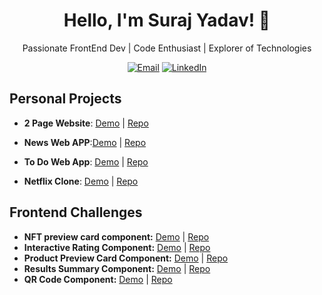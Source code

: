 <!-- My Name -->
<h1 align="center">Hello, I'm Suraj Yadav! 👋</h1>

<!-- My Introduction -->
<p align="center">
  Passionate FrontEnd Dev | Code Enthusiast | Explorer of Technologies
</p>

<!-- Badges or Icons -->
<p align="center">
  <a href="mailto:surajyadav27092001@gmail.com"><img src="https://img.shields.io/badge/Email-%23D14836.svg?&style=flat-square&logo=Gmail&logoColor=white" alt="Email"></a>
  <a href="https://www.linkedin.com/in/surajydv/"><img src="https://img.shields.io/badge/LinkedIn-%230077B5.svg?&style=flat-square&logo=LinkedIn&logoColor=white" alt="LinkedIn"></a>
</p>


<!-- Projects -->

## Personal Projects

- **2 Page Website**: [Demo](https://figma-website-seven.vercel.app/) | [Repo](https://github.com/SurajTechsmith/Figma-to-Web-landing-page)

- **News Web APP**:[Demo](https://react-news-app-flame.vercel.app/) | [Repo](https://github.com/SurajTechsmith/React-News-App)

- **To Do Web App**: [Demo](https://to-do-list-app-lac.vercel.app/) | [Repo](https://github.com/SurajTechsmith/To-do-app-with-added-features)

- **Netflix Clone**: [Demo](https://netflix-ui-clone-tau.vercel.app/) | [Repo](https://github.com/SurajTechsmith/Netflix-UI-Clone)



<!-- Frontend Challenges -->
<h2 id="frontend-challenges">Frontend Challenges</h2>
<ul>
   <li>
    <strong>NFT preview card component:</strong>
    <a href="https://github.com/SurajTechsmith/NFT-preview-card-component">Demo</a> |
    <a href="https://nft-preview-card-component-one-eta.vercel.app/">Repo</a>
  </li>
  <li>
    <strong>Interactive Rating Component:</strong>
    <a href="https://interactive-rating-component-one-kohl.vercel.app/">Demo</a> |
    <a href="https://github.com/SurajTechsmith/Interactive-rating-component">Repo</a>
  </li>
  <li>
    <strong>Product Preview Card Component:</strong>
    <a href="https://product-preview-card-component-kappa-one.vercel.app/">Demo</a> |
    <a href="https://github.com/SurajTechsmith/product-preview-card-component">Repo</a>
  </li>
  <li>
    <strong>Results Summary Component:</strong>
    <a href="https://results-summary-component-flax-six.vercel.app/">Demo</a> |
    <a href="https://github.com/SurajTechsmith/Results-summary-component">Repo</a>
  </li>
  <li>
    <strong>QR Code Component:</strong>
    <a href="https://qr-code-component-seven-phi.vercel.app/">Demo</a> |
    <a href="https://github.com/SurajTechsmith/qr-code-component">Repo</a>
  </li>
</ul>
